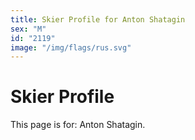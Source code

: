```yaml
---
title: Skier Profile for Anton Shatagin
sex: "M"
id: "2119"
image: "/img/flags/rus.svg" 
---
```


# Skier Profile

This page is for: Anton Shatagin.
    